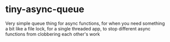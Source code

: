# tiny-async-queue
 Very simple queue thing for async functions, for when you need something a bit like a file lock, for a single threaded app, to stop different async functions from clobbering each other's work
